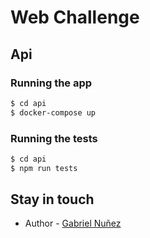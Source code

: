 # Web Challenge

## Api

### Running the app

```bash
$ cd api
$ docker-compose up
```
### Running the tests

```bash
$ cd api
$ npm run tests
```
## Stay in touch

- Author - [Gabriel Nuñez](https://gabrieluy.com)
